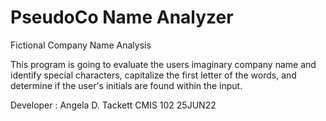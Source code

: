 # PseudoCo Name Analyzer
 Fictional Company Name Analysis

 This program is going to evaluate the users imaginary company name and identify special characters, capitalize the first letter of the words, and determine if the user's initials are found within the input.

 Developer : Angela D. Tackett        CMIS 102              25JUN22